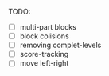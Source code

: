 TODO:

- [ ] multi-part blocks
- [ ] block colisions
- [ ] removing complet-levels
- [ ] score-tracking
- [ ] move left-right
